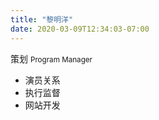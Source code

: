 ```yaml
---
title: "黎明洋"
date: 2020-03-09T12:34:03-07:00
---
```


策划 <small>Program Manager</small>

*   演员关系
*   执行监督
*   网站开发
